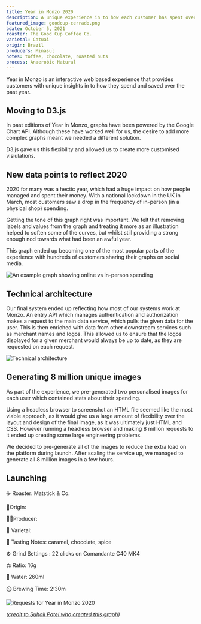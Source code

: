 ```yaml
---
title: Year in Monzo 2020
description: A unique experience in to how each customer has spent over the past year
featured_image: goodcup-cerrado.png
bdate: October 5, 2021
roaster: The Good Cup Coffee Co.
varietal: Catuai
origin: Brazil
producers: Minasul
notes: toffee, chocolate, roasted nuts
process: Anaerobic Natural
---
```


Year in Monzo is an interactive web based experience that provides customers with unique insights in to how they spend and saved over the past year.

## Moving to D3.js

In past editions of Year in Monzo, graphs have been powered by the Google Chart API. Although these have worked well for us, the desire to add more complex graphs meant we needed a different solution.

D3.js gave us this flexibility and allowed us to create more customised visiulations.

## New data points to reflect 2020

2020 for many was a hectic year, which had a huge impact on how people managed and spent their money. With a national lockdown in the UK in March, most customers saw a drop in the frequency of in-person (in a physical shop) spending.

Getting the tone of this graph right was important. We felt that removing labels and values from the graph and treating it more as an illustration helped to soften some of the curves, but whilst still providing a strong enough nod towards what had been an awful year.

This graph ended up becoming one of the most popular parts of the experience with hundreds of customers sharing their graphs on social media.

![An example graph showing online vs in-person spending](/img/year-in-monzo-2020/online-in-person.jpeg)

## Technical architecture

Our final system ended up reflecting how most of our systems work at Monzo. An entry API which manages authentication and authorization makes a request to the main data service, which pulls the given data for the user. This is then enriched with data from other downstream services such as merchant names and logos. This allowed us to ensure that the logos displayed for a given merchant would always be up to date, as they are requested on each request.

![Technical architecture](/img/year-in-monzo-2020/technical-architecture.png)

## Generating 8 million unique images

As part of the experience, we pre-generated two personalised images for each user which contained stats about their spending.

Using a headless browser to screenshot an HTML file seemed like the most viable approach, as it would give us a large amount of flexibility over the layout and design of the final image, as it was ultimately just HTML and CSS. However running a headless browser and making 8 million requests to it ended up creating some large engineering problems.

We decided to pre-generate all of the images to reduce the extra load on the platform during launch. After scaling the service up, we managed to generate all 8 million images in a few hours.

## Launching

☕ Roaster: Matstick & Co.

📍Origin:

🧍🏻Producer:

🌱 Varietal:

📝 Tasting Notes: caramel, chocolate, spice

⚙️ Grind Settings : 22 clicks on Comandante C40 MK4

⚖️ Ratio: 16g

🚰 Water: 260ml

⏲️ Brewing Time: 2:30m


![Requests for Year in Monzo 2020](/img/year-in-monzo-2020/platform-requests.jpeg)

_([credit to Suhail Patel who created this graph](https://twitter.com/suhailpatel/status/1348990329077301250!))_

